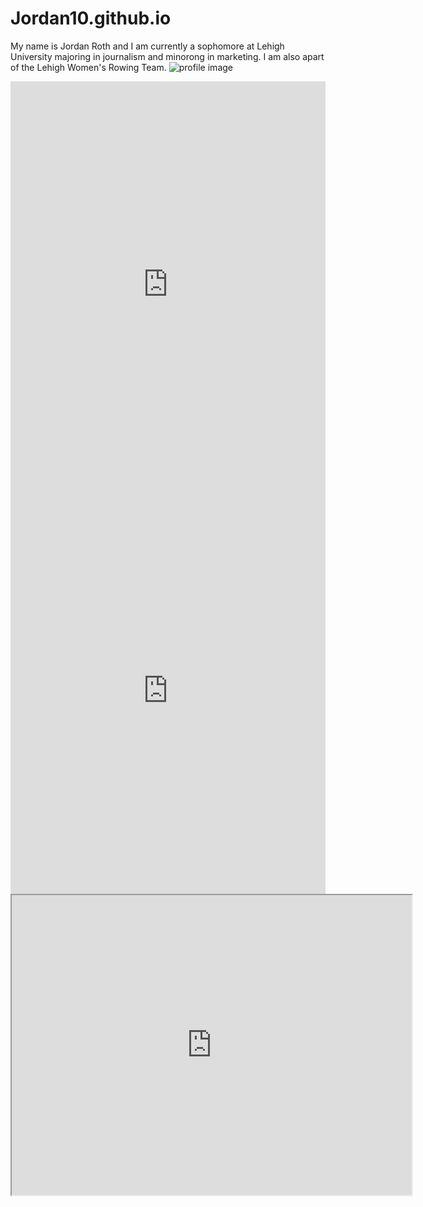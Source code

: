 # Jordan10.github.io
My name is Jordan Roth and I am currently a sophomore at Lehigh University majoring in journalism and minorong in marketing. I am also apart of the Lehigh Women's Rowing Team.
![profile image](https://github.com/jordanr10/Jordanr10.github.io/blob/main/1728052792993.jpeg?raw=true)
<iframe src='https://cdn.knightlab.com/libs/timeline3/latest/embed/index.html?source=1H1UC8IDZYiXcJ-2K8IE9OHD2iAZ51_b6ufpA8NpzcZk&font=Default&lang=en&initial_zoom=2&height=650' width='100%' height='650' webkitallowfullscreen mozallowfullscreen allowfullscreen frameborder='0'></iframe>
<iframe src='https://cdn.knightlab.com/libs/timeline3/latest/embed/index.html?source=1ChRI5CqdoATXWXGuS5fp0dPihhe4EAQujs2N84T_UR0&font=Default&lang=en&initial_zoom=2&height=650' width='100%' height='650' webkitallowfullscreen mozallowfullscreen allowfullscreen frameborder='0'></iframe>
<iframe src="https://www.google.com/maps/d/u/0/embed?mid=1ggkhVIfvWFwm10Jw7v-FaifVONHi5pc&ehbc=2E312F" width="640" height="480"></iframe>
